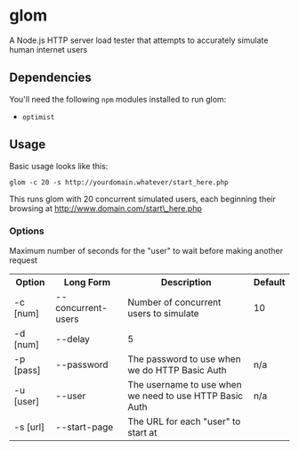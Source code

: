 glom
====

A Node.js HTTP server load tester that attempts to accurately simulate human internet users

## Dependencies

You'll need the following `npm` modules installed to run glom:

 * `optimist`

## Usage

Basic usage looks like this:

    glom -c 20 -s http://yourdomain.whatever/start_here.php

This runs glom with 20 concurrent simulated users, each beginning their browsing at http://www.domain.com/start\_here.php

### Options

<table>
<tr><th>Option</th><th>Long Form</th><th>Description</th><th>Default</th></tr>
<tr><td>-c [num]</td><td>--concurrent-users</td><td>Number of concurrent users to simulate</td><td>10</td></tr>
<tr><td>-d [num]</td><td>--delay</td>Maximum number of seconds for the "user" to wait before making another request</td><td>5</td></tr>
<tr><td>-p [pass]</td><td>--password</td><td>The password to use when we do HTTP Basic Auth</td><td>n/a</td></tr>
<tr><td>-u [user]</td><td>--user</td><td>The username to use when we need to use HTTP Basic Auth</td><td>n/a</td></tr>
<tr><td>-s [url]</td><td>--start-page</td><td>The URL for each "user" to start at</td></tr>
</table>